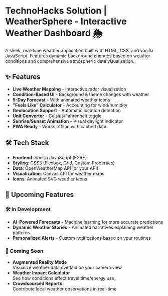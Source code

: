# TechnoHacks Solution  |  WeatherSphere - Interactive Weather Dashboard 🌦️

A sleek, real-time weather application built with HTML, CSS, and vanilla JavaScript. Features dynamic background changes based on weather conditions and comprehensive atmospheric data visualization.

## ✨ Features

- **Live Weather Mapping** - Interactive radar visualization
- **Condition-Based UI** - Background & theme changes with weather
- **5-Day Forecast** - With animated weather icons
- **"Feels Like" Calculator** - Accounting for wind/humidity
- **Geolocation Support** - Automatic location detection
- **Unit Converter** - Celsius/Fahrenheit toggle
- **Sunrise/Sunset Animation** - Visual daylight indicator
- **PWA Ready** - Works offline with cached data

## 🛠 Tech Stack

- **Frontend**: Vanilla JavaScript (ES6+)
- **Styling**: CSS3 (Flexbox, Grid, Custom Properties)
- **Data**: OpenWeatherMap API (or your API)
- **Visualization**: Canvas API for weather maps
- **Icons**: Animated SVG weather icons

## 🌟 Upcoming Features

### 🛠️ In Development
- **AI-Powered Forecasts** - Machine learning for more accurate predictions
- **Dynamic Weather Stories** - Animated narratives explaining weather patterns
- **Personalized Alerts** - Custom notifications based on your routines

### 🚀 Coming Soon
- **Augmented Reality Mode**  
  Visualize weather data overlaid on your camera view
- **Weather Impact Calculator**  
  See how conditions affect travel time/energy use
- **Crowdsourced Reports**  
  Contribute local weather observations in real-time
